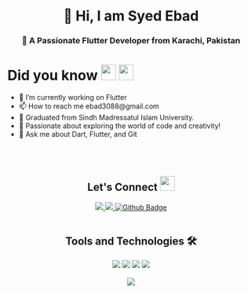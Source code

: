 <div  align="center">
    <h1>👋 Hi, I am Syed Ebad</h1>
<h3 align="center">🚀 A Passionate Flutter Developer from Karachi, Pakistan</h3>
</div>

 

<!-- Who I am Section -->
<div align="left">
  <h1 align="left">Did you know
    <a href="https://media.giphy.com/media/efahdL9izxq64bAGY5/giphy.gif" target="_blank"><img src="https://media.giphy.com/media/b88QlTSTsj3bEHQyZf/giphy.gif" height="32px" width="30px" /></a>
    <a href="https://media.giphy.com/media/efahdL9izxq64bAGY5/giphy.gif"><img  src="https://media.giphy.com/media/efahdL9izxq64bAGY5/giphy.gif" height="32px" width="30px"></a></h1>
</div>

 
  <div align="center">
  
  <div align="left">
    <ul>
      <li> 🔭  I’m currently working on Flutter</li>
      <li>📫 How to reach me ebad3088@gmail.com</li>
      <li>🌱 Graduated from Sindh Madressatul Islam University.</li>
      <li>🚀 Passionate about exploring the world of code and creativity!</li>
      <li>💬 Ask me about Dart, Flutter, and Git</li>
    </ul>
  </div>
</div>
<br>
<br>

<h2 align="center"> Let's Connect <img src="https://media.giphy.com/media/jOz35yxbuhvVQDKrce/giphy.gif" height="30px" width="30px"></h2>
<div id="badges" align="center">
  <a href="www.linkedin.com/in/syed-ebad-86a1552b5">
    <img src="https://img.shields.io/badge/Linkedin-0077B5?style=for-the-badge&logo=Linkedin&logoColor=ffffff">
  </a>
  
  <a href="mailto:ebad3088@gmail.com">
    <img src="https://img.shields.io/badge/Gmail-D44638?style=for-the-badge&logo=instagram&logoColor=ffffff">
  </a>
  <a href="https://github.com/SyedEbad902">
 <img src="https://img.shields.io/badge/Github-white?style=for-the-badge&logo=Github&logoColor=black" alt="Github Badge"/>
  </a>


<br>

<br>
<!-- Tools and Technology Section -->
<h2 align="center">Tools and Technologies 🛠</h2>
<div align="center">
  <img src="https://img.shields.io/badge/Flutter-02569B?style=for-the-badge&logo=flutter&logoColor=white" />
  <img src="https://img.shields.io/badge/Dart-0175C2?style=for-the-badge&logo=dart&logoColor=white" />
  <img src="https://img.shields.io/badge/firebase-ffca28?style=for-the-badge&logo=firebase&logoColor=white" />
  <img src="https://img.shields.io/badge/Git-F05032?style=for-the-badge&logo=git&logoColor=white" />
<br>
<br>
<!--   <p><img align="left" src="https://github-readme-stats.vercel.app/api/top-langs?username=syedebad902&show_icons=true&locale=en&layout=compact" alt="syedebad902" /></p> -->
  <img align="center" src="https://github-readme-stats.vercel.app/api/top-langs/?username=syedebad902&theme=dark&layout=compact&langs_count=20&hide_title=true"/>
</div>




<br>
<!-- <div align=center> -->
<!--   <p>&nbsp;<img align="center" src="https://github-readme-stats.vercel.app/api?username=syedebad902&show_icons=true&locale=en" alt="syedebad902" /></p> -->
<!--   <img width=390 src="https://github-readme-streak-stats-salesp07.vercel.app/?user=SyedEbad902&count_private=true&theme=react&border_radius=10" alt="streak stats"/> -->
<!--   <img width=390 src="https://github-readme-stats-salesp07.vercel.app/api?username=Suhaibusman&count_private=true&show_icons=true&theme=react&rank_icon=github&border_radius=10" alt="readme stats" /> -->
  <br/>
<!--   <img align="center" src="https://github-readme-stats-salesp07.vercel.app/api/top-langs/?username=Suhaibusman&hide=HTML&langs_count=8&layout=compact&theme=react&border_radius=10&size_weight=0.5&count_weight=0.5&exclude_repo=github-readme-stats" alt="top langs" /> -->
 <br/> <br/>
